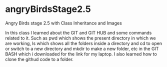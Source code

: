 # angryBirdsStage2.5
Angry Birds stage 2.5 with Class Inheritance and Images

In this class I learned about the GIT and GIT HUB and some commands related to it. Such as pwd which shows the present directory in which we are working, ls which shows all the folders inside a directory and cd to open or switch to a new directory and mkdir to make a new folder, etc in the GIT BASH which i downloaded for the link for my laptop.
I also learned how to clone the githud code to a folder.
